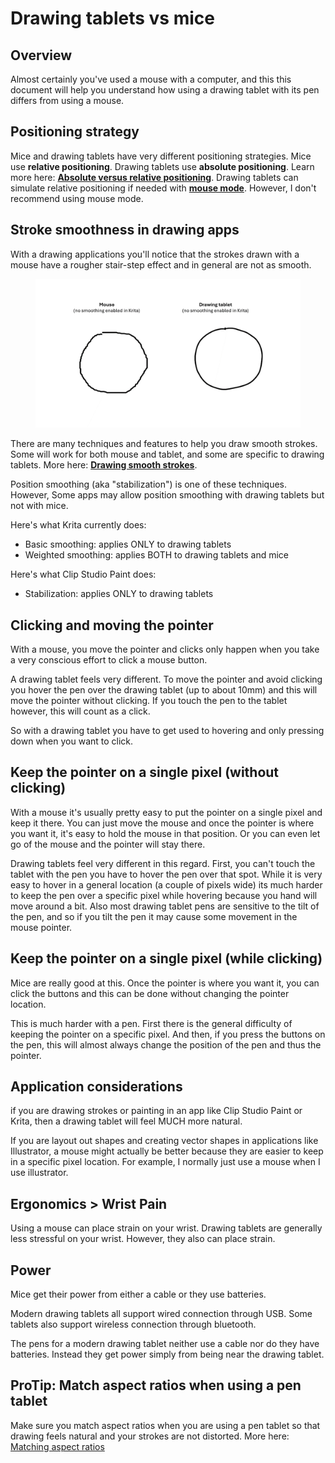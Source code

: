 # Drawing tablets vs mice

## Overview

Almost certainly you've used a mouse with a computer, and this this document will help you understand how using a drawing tablet with its pen differs from using a mouse.

## Positioning strategy

Mice and drawing tablets have very different positioning strategies. Mice use **relative positioning**. Drawing tablets use **absolute positioning**. Learn more here: [**Absolute versus relative positioning**](../guides/core-features/absolute-versus-relative-positioning.md). Drawing tablets can simulate relative positioning if needed with [**mouse mode**](../guides/core-features/mouse-mode.md). However, I don't recommend using mouse mode.

## **Stroke smoothness in drawing apps**

With a drawing applications you'll notice that the strokes drawn with a mouse have a rougher stair-step effect and in general are not as smooth.&#x20;

<figure><img src="../.gitbook/assets/image.png" alt="" width="563"><figcaption></figcaption></figure>

There are many techniques and features to help you draw smooth strokes. Some will work for both mouse and tablet, and some are specific to drawing tablets. More here: [**Drawing smooth strokes**](../guides/drawing/drawing-smooth-strokes.md).

Position smoothing (aka "stabilization") is one of these techniques. However, Some apps may allow position smoothing with drawing tablets but not with mice. &#x20;

Here's what Krita currently does:

* Basic smoothing: applies ONLY to drawing tablets
* Weighted smoothing: applies BOTH to drawing tablets and mice

Here's what Clip Studio Paint does:

* Stabilization: applies ONLY to drawing tablets &#x20;

## **Clicking and moving the pointer**&#x20;

With a mouse, you move the pointer and clicks only happen when you take a very conscious effort to click a mouse button.&#x20;

A drawing tablet feels very different. To move the pointer and avoid clicking you hover the pen over the drawing tablet (up to about 10mm) and this will move the pointer without clicking. If you touch the pen to the tablet however, this will count as a click.

So with a drawing tablet you have to get used to hovering and only pressing down when you want to click.&#x20;

## **Keep the pointer on a single pixel (without clicking)**

With a mouse it's usually pretty easy to put the pointer on a single pixel and keep it there. You can just move the mouse and once the pointer is where you want it, it's easy to hold the mouse in that position. Or you can even let go of the mouse and the pointer will stay there.&#x20;

Drawing tablets feel very different in this regard. First, you can't touch the tablet with the pen you have to hover the pen over that spot. While it is very easy to hover in a general location (a couple of pixels wide) its much harder to keep the pen over a specific pixel while hovering because you hand will move around a bit. Also most drawing tablet pens are sensitive to the tilt of the pen, and so if you tilt the pen it may cause some movement in the mouse pointer.

## **Keep the pointer on a single pixel (while clicking)**

Mice are really good at this. Once the pointer is where you want it, you can click the buttons and this can be done without changing the pointer location.

This is much harder with a pen. First there is the general difficulty of keeping the pointer on a specific pixel. And then, if you press the buttons on the pen, this will almost always change the position of the pen and thus the pointer.

## Application considerations

if you are drawing strokes  or painting in an app like Clip Studio Paint or Krita, then a drawing tablet will feel MUCH more natural.

If you are layout out shapes and creating vector shapes in applications like Illustrator, a mouse might actually be better because they are easier to keep in a specific pixel location. For example, I normally just use a mouse when I use illustrator.

## Ergonomics > Wrist Pain

Using a mouse can place strain on your wrist. Drawing tablets are generally less stressful on your wrist. However, they also can place strain.&#x20;

## Power

Mice get their power from either a cable or they use batteries.

Modern drawing tablets all support wired connection through USB. Some tablets also support wireless connection through bluetooth.

The pens for a modern drawing tablet neither use a cable nor do they have batteries. Instead they get power simply from being near the drawing tablet.

## ProTip: Match aspect ratios when using a pen tablet

Make sure you match aspect ratios when you are using a pen tablet so that drawing feels natural and your strokes are not distorted. More here: [Matching aspect ratios](../guides/customizing-your-experience/matching-aspect-ratios.md)  &#x20;

